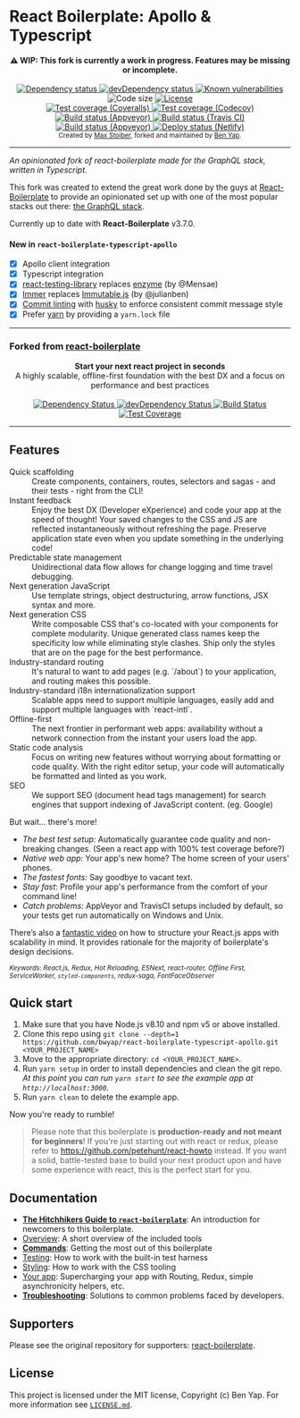 # React Boilerplate: Apollo & Typescript

<div align="center"><strong>⚠️ WIP: This fork is currently a work in progress. Features may be missing or incomplete.</strong></div>

<br/>

<div align="center">
  <!-- Dependency status -->
  <a href="https://david-dm.org/bwyap/react-boilerplate-typescript-apollo">
    <img src="https://david-dm.org/bwyap/react-boilerplate-typescript-apollo.svg" alt="Dependency status" />
  </a>
  <!-- devDependency status -->
  <a href="https://david-dm.org/bwyap/react-boilerplate-typescript-apollo#info=devDependencies">
    <img src="https://david-dm.org/bwyap/react-boilerplate-typescript-apollo/dev-status.svg" alt="devDependency status" />
  </a>
  <!-- Known vulnerabilities -->
  <a href="https://snyk.io/test/github/bwyap/react-boilerplate-typescript-apollo?targetFile=package.json">
    <img src="https://snyk.io/test/github/bwyap/react-boilerplate-typescript-apollo/badge.svg?targetFile=package.json" alt="Known vulnerabilities" style="max-width:100%;" />
  </a>
  <!-- Code size -->
  <img src="https://img.shields.io/github/languages/code-size/bwyap/react-boilerplate-typescript-apollo.svg" alt="Code size" />
  
  <!-- License -->
  <a href="https://github.com/bwyap/react-boilerplate-typescript-apollo/blob/master/LICENSE.md">
    <img src="https://img.shields.io/github/license/bwyap/react-boilerplate-typescript-apollo.svg" alt="License" />
  </a>
</div>
<div align="center">
  <!-- Test Coverage - Coveralls -->
  <a href="https://coveralls.io/r/bwyap/react-boilerplate-typescript-apollo">
    <img src="https://coveralls.io/repos/github/bwyap/react-boilerplate-typescript-apollo/badge.svg" alt="Test coverage (Coveralls)" />
  </a>
  <!-- Test Coverage - Codecov -->
  <a href="https://codecov.io/gh/bwyap/react-boilerplate-typescript-apollo">
    <img src="https://codecov.io/gh/bwyap/react-boilerplate-typescript-apollo/branch/master/graph/badge.svg" alt="Test coverage (Codecov)" />
  </a>
  <!-- Tests - Appveyor -->
  <a href="https://ci.appveyor.com/project/bwyap/react-boilerplate-typescript-apollo">
    <img src="https://img.shields.io/appveyor/tests/bwyap/react-boilerplate-typescript-apollo.svg" alt="Build status (Appveyor)" />
  </a>
  <!-- Build Status - Travis CI -->
  <a href="https://travis-ci.org/bwyap/react-boilerplate-typescript-apollo">
    <img src="https://travis-ci.org/bwyap/react-boilerplate-typescript-apollo.svg?branch=master" alt="Build status (Travis CI)" />
  </a>
  <!-- Build Status - Appveyor -->
  <a href="https://ci.appveyor.com/project/bwyap/react-boilerplate-typescript-apollo">
    <img src="https://ci.appveyor.com/api/projects/status/bx1ukbj359gbeshl?svg=true" alt="Build status (Appveyor)" />
  </a>
  <!-- Build Status - CircleCI -->
  <!-- <a href="https://circleci.com/gh/bwyap/react-boilerplate-typescript-apollo">
    <img src="https://img.shields.io/circleci/project/github/bwyap/react-boilerplate-typescript-apollo.svg?logo=CircleCI" alt="Build status (Circle CI)" />
  </a> -->
  <!-- Deploy Status - Netlify -->
  <a href="https://app.netlify.com/sites/react-boilerplate-typescript-apollo/deploys">
    <img src="https://img.shields.io/badge/dynamic/json.svg?url=https://api.netlify.com/api/v1/sites/react-boilerplate-typescript-apollo.netlify.com/deploys&label=deploy&query=$[0].state&colorB=blue" alt="Deploy status (Netlify)" />
  </a>
</div>

<div align="center">
  <sub>Created by <a href="https://twitter.com/mxstbr">Max Stoiber</a>, forked and maintained by <a href="https://github.com/bwyap">Ben Yap</a>.</sub>
</div>

---

_An opinionated fork of react-boilerplate made for the GraphQL stack, written in Typescript._

This fork was created to extend the great work done by the guys at [React-Boilerplate](https://github.com/react-boilerplate/react-boilerplate) to provide
an opinionated set up with one of the most popular stacks out there: [the GraphQL stack](https://www.apollographql.com/why-graphql).

Currently up to date with **React-Boilerplate** v3.7.0.

#### New in `react-boilerplate-typescript-apollo`

- [x] Apollo client integration
- [x] Typescript integration
- [x] [react-testing-library](https://github.com/kentcdodds/react-testing-library) replaces [enzyme](https://github.com/airbnb/enzyme) (by @Mensae)
- [x] [Immer](https://github.com/mweststrate/immer) replaces [Immutable.js](https://facebook.github.io/immutable-js/) (by @julianben)
- [x] [Commit linting](https://github.com/marionebl/commitlint) with [husky](https://github.com/typicode/husky) to enforce consistent commit message style
- [x] Prefer [yarn](https://yarnpkg.com) by providing a `yarn.lock` file

---

### Forked from [react-boilerplate](https://github.com/react-boilerplate/react-boilerplate)

<div align="center"><strong>Start your next react project in seconds</strong></div>
<div align="center">A highly scalable, offline-first foundation with the best DX and a focus on performance and best practices</div>

<br/>

<div align="center">
  <!-- Dependency Status -->
  <a href="https://david-dm.org/react-boilerplate/react-boilerplate">
    <img src="https://david-dm.org/react-boilerplate/react-boilerplate.svg" alt="Dependency Status" />
  </a>
  <!-- devDependency Status -->
  <a href="https://david-dm.org/react-boilerplate/react-boilerplate#info=devDependencies">
    <img src="https://david-dm.org/react-boilerplate/react-boilerplate/dev-status.svg" alt="devDependency Status" />
  </a>
  <!-- Build Status -->
  <a href="https://travis-ci.org/react-boilerplate/react-boilerplate">
    <img src="https://travis-ci.org/react-boilerplate/react-boilerplate.svg" alt="Build Status" />
  </a>
  <!-- Test Coverage -->
  <a href="https://coveralls.io/r/react-boilerplate/react-boilerplate">
    <img src="https://coveralls.io/repos/github/react-boilerplate/react-boilerplate/badge.svg" alt="Test Coverage" />
  </a>
</div>

---

## Features

<dl>
  <dt>Quick scaffolding</dt>
  <dd>Create components, containers, routes, selectors and sagas - and their tests - right from the CLI!</dd>

  <dt>Instant feedback</dt>
  <dd>Enjoy the best DX (Developer eXperience) and code your app at the speed of thought! Your saved changes to the CSS and JS are reflected instantaneously without refreshing the page. Preserve application state even when you update something in the underlying code!</dd>

  <dt>Predictable state management</dt>
  <dd>Unidirectional data flow allows for change logging and time travel debugging.</dd>

  <dt>Next generation JavaScript</dt>
  <dd>Use template strings, object destructuring, arrow functions, JSX syntax and more.</dd>

  <dt>Next generation CSS</dt>
  <dd>Write composable CSS that's co-located with your components for complete modularity. Unique generated class names keep the specificity low while eliminating style clashes. Ship only the styles that are on the page for the best performance.</dd>

  <dt>Industry-standard routing</dt>
  <dd>It's natural to want to add pages (e.g. `/about`) to your application, and routing makes this possible.</dd>

  <dt>Industry-standard i18n internationalization support</dt>
  <dd>Scalable apps need to support multiple languages, easily add and support multiple languages with `react-intl`.</dd>

  <dt>Offline-first</dt>
  <dd>The next frontier in performant web apps: availability without a network connection from the instant your users load the app.</dd>

  <dt>Static code analysis</dt>
  <dd>Focus on writing new features without worrying about formatting or code quality. With the right editor setup, your code will automatically be formatted and linted as you work.</dd>

  <dt>SEO</dt>
  <dd>We support SEO (document head tags management) for search engines that support indexing of JavaScript content. (eg. Google)</dd>
</dl>

But wait... there's more!

- _The best test setup:_ Automatically guarantee code quality and non-breaking
  changes. (Seen a react app with 100% test coverage before?)
- _Native web app:_ Your app's new home? The home screen of your users' phones.
- _The fastest fonts:_ Say goodbye to vacant text.
- _Stay fast_: Profile your app's performance from the comfort of your command
  line!
- _Catch problems:_ AppVeyor and TravisCI setups included by default, so your
  tests get run automatically on Windows and Unix.

There’s also a <a href="https://vimeo.com/168648012">fantastic video</a> on how to structure your React.js apps with scalability in mind. It provides rationale for the majority of boilerplate's design decisions.

<sub><i>Keywords: React.js, Redux, Hot Reloading, ESNext, react-router, Offline First, ServiceWorker, `styled-components`, redux-saga, FontFaceObserver</i></sub>

## Quick start

1.  Make sure that you have Node.js v8.10 and npm v5 or above installed.
2.  Clone this repo using `git clone --depth=1 https://github.com/bwyap/react-boilerplate-typescript-apollo.git <YOUR_PROJECT_NAME>`
3.  Move to the appropriate directory: `cd <YOUR_PROJECT_NAME>`.<br />
4.  Run `yarn setup` in order to install dependencies and clean the git repo.<br />
    _At this point you can run `yarn start` to see the example app at `http://localhost:3000`._
5.  Run `yarn clean` to delete the example app.

Now you're ready to rumble!

> Please note that this boilerplate is **production-ready and not meant for beginners**! If you're just starting out with react or redux, please refer to https://github.com/petehunt/react-howto instead. If you want a solid, battle-tested base to build your next product upon and have some experience with react, this is the perfect start for you.

## Documentation

- [**The Hitchhikers Guide to `react-boilerplate`**](docs/general/introduction.md): An introduction for newcomers to this boilerplate.
- [Overview](docs/general): A short overview of the included tools
- [**Commands**](docs/general/commands.md): Getting the most out of this boilerplate
- [Testing](docs/testing): How to work with the built-in test harness
- [Styling](docs/css): How to work with the CSS tooling
- [Your app](docs/js): Supercharging your app with Routing, Redux, simple
  asynchronicity helpers, etc.
- [**Troubleshooting**](docs/general/gotchas.md): Solutions to common problems faced by developers.

## Supporters

Please see the original repository for supporters: [react-boilerplate](https://github.com/react-boilerplate/react-boilerplate).

## License

This project is licensed under the MIT license, Copyright (c) Ben Yap.
For more information see [`LICENSE.md`](https://github.com/bwyap/react-boilerplate-typescript-apollo/blob/master/LICENSE.md).
